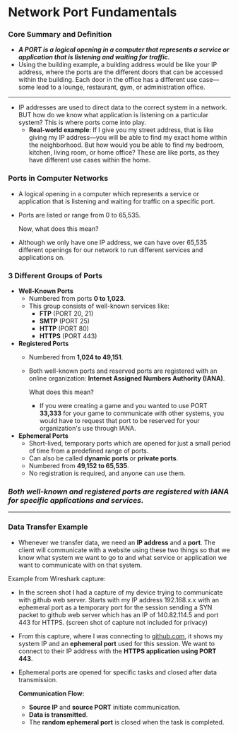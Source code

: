 # Network Port Fundamentals

### Core Summary and Definition

- ***A PORT is a logical opening in a computer that represents a service or application that is listening and waiting for traffic.***
- Using the building example, a building address would be like your IP address, where the ports are the different doors that can be accessed within the building. Each door in the office has a different use case—some lead to a lounge, restaurant, gym, or administration office.

---

- IP addresses are used to direct data to the correct system in a network. BUT how do we know what application is listening on a particular system? This is where ports come into play.
    - **Real-world example**: If I give you my street address, that is like giving my IP address—you will be able to find my exact home within the neighborhood. But how would you be able to find my bedroom, kitchen, living room, or home office? These are like ports, as they have different use cases within the home.

### Ports in Computer Networks

- A logical opening in a computer which represents a service or application that is listening and waiting for traffic on a specific port.
- Ports are listed or range from 0 to 65,535.
    
    Now, what does this mean? 
    
- Although we only have one IP address, we can have over 65,535 different openings for our network to run different services and applications on.

### 3 Different Groups of Ports

- **Well-Known Ports**
    - Numbered from ports **0 to 1,023**.
    - This group consists of well-known services like:
        - **FTP** (PORT 20, 21)
        - **SMTP** (PORT 25)
        - **HTTP** (PORT 80)
        - **HTTPS** (PORT 443)
- **Registered Ports**
    - Numbered from **1,024 to 49,151**.
    - Both well-known ports and reserved ports are registered with an online organization: **Internet Assigned Numbers Authority (IANA)**.
        
        What does this mean?
        
        - If you were creating a game and you wanted to use PORT **33,333** for your game to communicate with other systems, you would have to request that port to be reserved for your organization's use through IANA.
- **Ephemeral Ports**
    - Short-lived, temporary ports which are opened for just a small period of time from a predefined range of ports.
    - Can also be called **dynamic ports** or **private ports**.
    - Numbered from **49,152 to 65,535**.
    - No registration is required, and anyone can use them.

### *Both well-known and registered ports are registered with IANA for specific applications and services.*

---

### Data Transfer Example

- Whenever we transfer data, we need an **IP address** and a **port**. The client will communicate with a website using these two things so that we know what system we want to go to and what service or application we want to communicate with on that system.

Example from Wireshark capture:
- In the screen shot I had a capture of my device trying to communicate with github web server. Starts with my IP address 192.168.x.x with an ephemeral port as a temporary port for the session sending a SYN packet to github web server which has an IP of 140.82.114.5 and port 443 for HTTPS. (screen shot of capture not included for privacy)

- From this capture, where I was connecting to [github.com](http://github.com), it shows my system IP and an **ephemeral port** used for this session. We want to connect to their IP address with the **HTTPS application using PORT 443**.
- Ephemeral ports are opened for specific tasks and closed after data transmission.
    
    **Communication Flow:**
    
    - **Source IP** and **source PORT** initiate communication.
    - **Data is transmitted**.
    - The **random ephemeral port** is closed when the task is completed.
